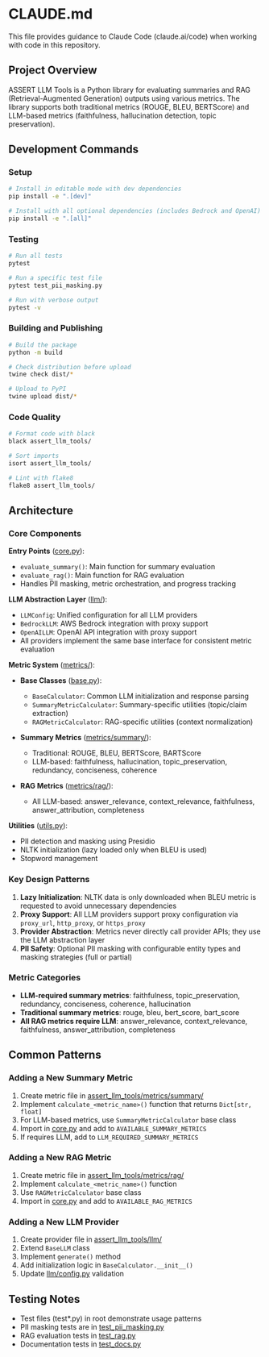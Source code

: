 # CLAUDE.md

This file provides guidance to Claude Code (claude.ai/code) when working with code in this repository.

## Project Overview

ASSERT LLM Tools is a Python library for evaluating summaries and RAG (Retrieval-Augmented Generation) outputs using various metrics. The library supports both traditional metrics (ROUGE, BLEU, BERTScore) and LLM-based metrics (faithfulness, hallucination detection, topic preservation).

## Development Commands

### Setup
```bash
# Install in editable mode with dev dependencies
pip install -e ".[dev]"

# Install with all optional dependencies (includes Bedrock and OpenAI)
pip install -e ".[all]"
```

### Testing
```bash
# Run all tests
pytest

# Run a specific test file
pytest test_pii_masking.py

# Run with verbose output
pytest -v
```

### Building and Publishing
```bash
# Build the package
python -m build

# Check distribution before upload
twine check dist/*

# Upload to PyPI
twine upload dist/*
```

### Code Quality
```bash
# Format code with black
black assert_llm_tools/

# Sort imports
isort assert_llm_tools/

# Lint with flake8
flake8 assert_llm_tools/
```

## Architecture

### Core Components

**Entry Points** ([core.py](assert_llm_tools/core.py)):
- `evaluate_summary()`: Main function for summary evaluation
- `evaluate_rag()`: Main function for RAG evaluation
- Handles PII masking, metric orchestration, and progress tracking

**LLM Abstraction Layer** ([llm/](assert_llm_tools/llm/)):
- `LLMConfig`: Unified configuration for all LLM providers
- `BedrockLLM`: AWS Bedrock integration with proxy support
- `OpenAILLM`: OpenAI API integration with proxy support
- All providers implement the same base interface for consistent metric evaluation

**Metric System** ([metrics/](assert_llm_tools/metrics/)):
- **Base Classes** ([base.py](assert_llm_tools/metrics/base.py)):
  - `BaseCalculator`: Common LLM initialization and response parsing
  - `SummaryMetricCalculator`: Summary-specific utilities (topic/claim extraction)
  - `RAGMetricCalculator`: RAG-specific utilities (context normalization)

- **Summary Metrics** ([metrics/summary/](assert_llm_tools/metrics/summary/)):
  - Traditional: ROUGE, BLEU, BERTScore, BARTScore
  - LLM-based: faithfulness, hallucination, topic_preservation, redundancy, conciseness, coherence

- **RAG Metrics** ([metrics/rag/](assert_llm_tools/metrics/rag/)):
  - All LLM-based: answer_relevance, context_relevance, faithfulness, answer_attribution, completeness

**Utilities** ([utils.py](assert_llm_tools/utils.py)):
- PII detection and masking using Presidio
- NLTK initialization (lazy loaded only when BLEU is used)
- Stopword management

### Key Design Patterns

1. **Lazy Initialization**: NLTK data is only downloaded when BLEU metric is requested to avoid unnecessary dependencies
2. **Proxy Support**: All LLM providers support proxy configuration via `proxy_url`, `http_proxy`, or `https_proxy`
3. **Provider Abstraction**: Metrics never directly call provider APIs; they use the LLM abstraction layer
4. **PII Safety**: Optional PII masking with configurable entity types and masking strategies (full or partial)

### Metric Categories

- **LLM-required summary metrics**: faithfulness, topic_preservation, redundancy, conciseness, coherence, hallucination
- **Traditional summary metrics**: rouge, bleu, bert_score, bart_score
- **All RAG metrics require LLM**: answer_relevance, context_relevance, faithfulness, answer_attribution, completeness

## Common Patterns

### Adding a New Summary Metric

1. Create metric file in [assert_llm_tools/metrics/summary/](assert_llm_tools/metrics/summary/)
2. Implement `calculate_<metric_name>()` function that returns `Dict[str, float]`
3. For LLM-based metrics, use `SummaryMetricCalculator` base class
4. Import in [core.py](assert_llm_tools/core.py) and add to `AVAILABLE_SUMMARY_METRICS`
5. If requires LLM, add to `LLM_REQUIRED_SUMMARY_METRICS`

### Adding a New RAG Metric

1. Create metric file in [assert_llm_tools/metrics/rag/](assert_llm_tools/metrics/rag/)
2. Implement `calculate_<metric_name>()` function
3. Use `RAGMetricCalculator` base class
4. Import in [core.py](assert_llm_tools/core.py) and add to `AVAILABLE_RAG_METRICS`

### Adding a New LLM Provider

1. Create provider file in [assert_llm_tools/llm/](assert_llm_tools/llm/)
2. Extend `BaseLLM` class
3. Implement `generate()` method
4. Add initialization logic in `BaseCalculator.__init__()`
5. Update [llm/config.py](assert_llm_tools/llm/config.py) validation

## Testing Notes

- Test files (test*.py) in root demonstrate usage patterns
- PII masking tests are in [test_pii_masking.py](test_pii_masking.py)
- RAG evaluation tests in [test_rag.py](test_rag.py)
- Documentation tests in [test_docs.py](test_docs.py)

